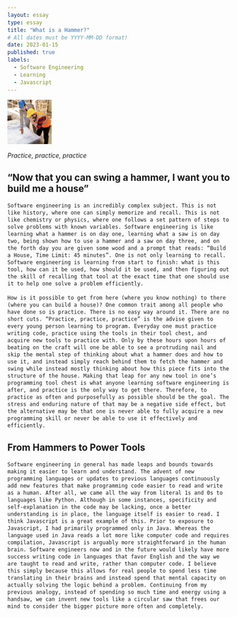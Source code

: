 ```yaml
---
layout: essay
type: essay
title: "What is a Hammer?"
# All dates must be YYYY-MM-DD format!
date: 2023-01-15
published: true
labels:
  - Software Engineering
  - Learning
  - Javascript
---
```


<img width="100px" class="rounded float-start pe-4" src="../img/construction-confusion.jpeg">

*Practice, practice, practice*

## “Now that you can swing a hammer, I want you to build me a house”

	Software engineering is an incredibly complex subject. This is not like history, where one can simply memorize and recall. This is not like chemistry or physics, where one follows a set pattern of steps to solve problems with known variables. Software engineering is like learning what a hammer is on day one, learning what a saw is on day two, being shown how to use a hammer and a saw on day three, and on the forth day you are given some wood and a prompt that reads: “Build a House, Time Limit: 45 minutes”. One is not only learning to recall. Software engineering is learning from start to finish: what is this tool, how can it be used, how should it be used, and then figuring out the skill of recalling that tool at the exact time that one should use it to help one solve a problem efficiently.
  
	How is it possible to get from here (where you know nothing) to there (where you can build a house)? One common trait among all people who have done so is practice. There is no easy way around it. There are no short cuts. “Practice, practice, practice” is the advise given to every young person learning to program. Everyday one must practice writing code, practice using the tools in their tool chest, and acquire new tools to practice with. Only by these hours upon hours of beating on the craft will one be able to see a protruding nail and skip the mental step of thinking about what a hammer does and how to use it, and instead simply reach behind them to fetch the hammer and swing while instead mostly thinking about how this piece fits into the structure of the house. Making that leap for any new tool in one’s programming tool chest is what anyone learning software engineering is after, and practice is the only way to get there. Therefore, to practice as often and purposefully as possible should be the goal. The stress and enduring nature of that may be a negative side effect, but the alternative may be that one is never able to fully acquire a new programming skill or never be able to use it effectively and efficiently.
  
## From Hammers to Power Tools

	Software engineering in general has made leaps and bounds towards making it easier to learn and understand. The advent of new programming languages or updates to previous languages continuously add new features that make programming code easier to read and write as a human. After all, we came all the way from literal 1s and 0s to languages like Python. Although in some instances, specificity and self-explanation in the code may be lacking, once a better understanding is in place, the language itself is easier to read. I think Javascript is a great example of this. Prior to exposure to Javascript, I had primarily programmed only in Java. Whereas the language used in Java reads a lot more like computer code and requires compilation, Javascript is arguably more straightforward in the human brain. Software engineers now and in the future would likely have more success writing code in languages that favor English and the way we are taught to read and write, rather than computer code. I believe this simply because this allows for real people to spend less time translating in their brains and instead spend that mental capacity on actually solving the logic behind a problem. Continuing from my previous analogy, instead of spending so much time and energy using a handsaw, we can invent new tools like a circular saw that frees our mind to consider the bigger picture more often and completely.


